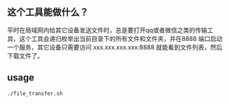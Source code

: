 ## 这个工具能做什么？

平时在局域网内给其它设备发送文件时，总是要打开qq或者微信之类的传输工具，这个工具会递归枚举出当前目录下的所有文件和文件夹，并在8888 端口启动一个服务，其它设备只需要访问 xxx.xxx.xxx.xxx:8888 就能看到文件列表，然后下载文件了。



## usage

```
./file_transfer.sh
```
